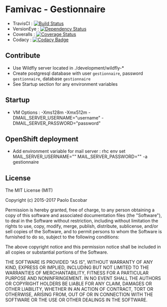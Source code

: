 # Famivac - Gestionnaire

- TravisCI : [![Build Status](https://travis-ci.org/paoesco/famivac-gestionnaire.svg)](https://travis-ci.org/paoesco/famivac-gestionnaire)
- VersionEye : [![Dependency Status](https://www.versioneye.com/user/projects/558ea3f6316338001e000073/badge.svg?style=flat)](https://www.versioneye.com/user/projects/558ea3f6316338001e000073)
- Coveralls : [![Coverage Status](https://coveralls.io/repos/paoesco/famivac-gestionnaire/badge.svg?branch=master&service=github)](https://coveralls.io/github/paoesco/famivac-gestionnaire?branch=master)
- Codacy : [![Codacy Badge](https://api.codacy.com/project/badge/grade/14eb0f1c48d64909a87beddc0d2afb89)](https://www.codacy.com/app/pao-esco/famivac-gestionnaire)

## Contribute

- Use Wildfly server located in ./development/wildfly-*
- Create postgresql database with user `gestionnaire`, password `gestionnaire`, database `gestionnaire`
- See Startup section for any environment variables

## Startup

- VM Options : -Xms128m -Xmx512m -DMAIL_SERVER_USERNAME="username" -DMAIL_SERVER_PASSWORD="password"

## OpenShift deployment

- Add environment variable for mail server : rhc env set MAIL_SERVER_USERNAME="<Value>" MAIL_SERVER_PASSWORD="<Value2>" -a gestionnaire

## License

The MIT License (MIT)

Copyright (c) 2015-2017 Paolo Escobar

Permission is hereby granted, free of charge, to any person obtaining a copy of this software and associated documentation files (the "Software"), to deal in the Software without restriction, including without limitation the rights to use, copy, modify, merge, publish, distribute, sublicense, and/or sell copies of the Software, and to permit persons to whom the Software is furnished to do so, subject to the following conditions:

The above copyright notice and this permission notice shall be included in all copies or substantial portions of the Software.

THE SOFTWARE IS PROVIDED "AS IS", WITHOUT WARRANTY OF ANY KIND, EXPRESS OR IMPLIED, INCLUDING BUT NOT LIMITED TO THE WARRANTIES OF MERCHANTABILITY, FITNESS FOR A PARTICULAR PURPOSE AND NONINFRINGEMENT. IN NO EVENT SHALL THE AUTHORS OR COPYRIGHT HOLDERS BE LIABLE FOR ANY CLAIM, DAMAGES OR OTHER LIABILITY, WHETHER IN AN ACTION OF CONTRACT, TORT OR OTHERWISE, ARISING FROM, OUT OF OR IN CONNECTION WITH THE SOFTWARE OR THE USE OR OTHER DEALINGS IN THE SOFTWARE.

